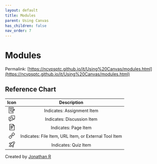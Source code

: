```yaml
---
layout: default
title: Modules
parent: Using Canvas
has_children: false
nav_order: 7
---
```


# Modules

Permalink: [https://ncvpsptc.github.io/it/Using%20Canvas/modules.html](https://ncvpsptc.github.io/it/Using%20Canvas/modules.html)

## Reference Chart

|                              Icon                               |                      Description                      |
| :-------------------------------------------------------------: | :---------------------------------------------------: |
| <img src="modules-icons/assignment.svg" width="20" height="20"> |              Indicates: Assignment Item               |
| <img src="modules-icons/discussion.svg" width="20" height="20"> |              Indicates: Discussion Item               |
|  <img src="modules-icons/document.svg" width="20" height="20">  |                 Indicates: Page Item                  |
|    <img src="modules-icons/link.svg" width="20" height="20">    | Indicates: File Item, URL Item, or External Tool Item |
|    <img src="modules-icons/quiz.svg" width="20" height="20">    |                 Indicates: Quiz Item                  |

Created by [Jonathan R](/it/about)